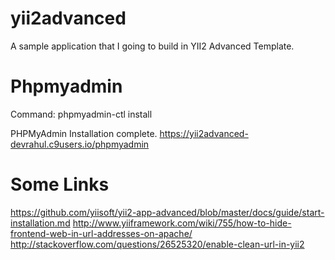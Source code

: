 # yii2advanced
A sample application that I going to build in YII2 Advanced Template.

# Phpmyadmin
Command: phpmyadmin-ctl install

PHPMyAdmin Installation complete.
https://yii2advanced-devrahul.c9users.io/phpmyadmin


# Some Links
https://github.com/yiisoft/yii2-app-advanced/blob/master/docs/guide/start-installation.md
http://www.yiiframework.com/wiki/755/how-to-hide-frontend-web-in-url-addresses-on-apache/
http://stackoverflow.com/questions/26525320/enable-clean-url-in-yii2
